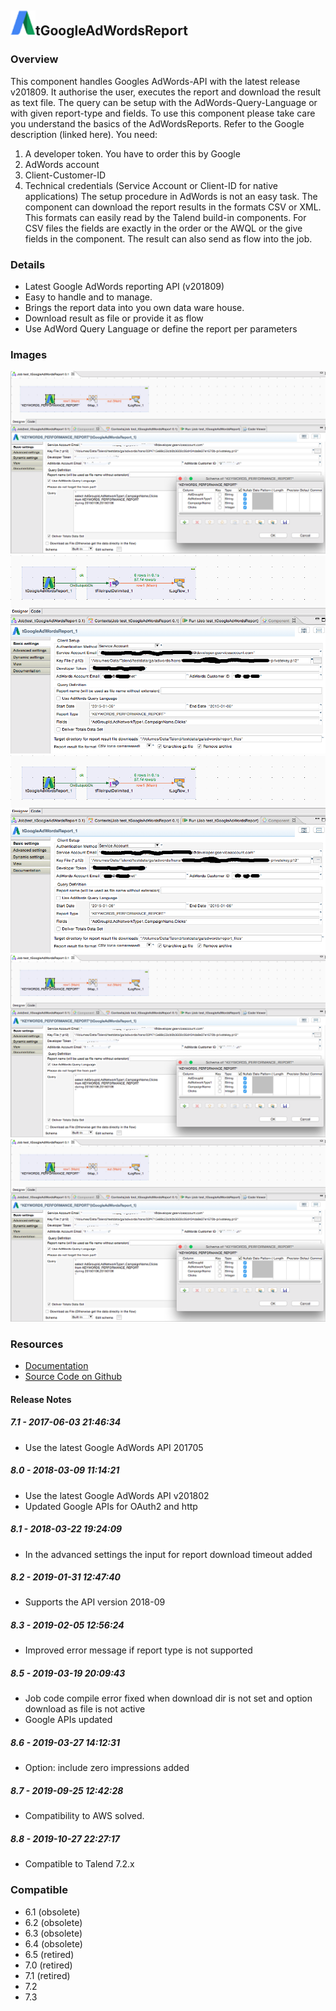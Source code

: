 ## <img src='./logo.jpg' width='40' height='40'>tGoogleAdWordsReport

### Overview
This component handles Googles AdWords-API with the latest release v201809.
It authorise the user, executes the report and download the result as text file.
The query can be setup with the AdWords-Query-Language or with given report-type and fields.
To use this component please take care you understand the basics of the AdWordsReports. Refer to the Google description (linked here).
You need:
1. A developer token. You have to order this by Google
2. AdWords account
3. Client-Customer-ID
4. Technical credentials (Service Account or Client-ID for native applications)
The setup procedure in AdWords is not an easy task.
The component can download the report results in the formats CSV or XML. This formats can easily read by the Talend build-in components.
For CSV files the fields are exactly in the order or the AWQL or the give fields in the component.
The result can also send as flow into the job.
### Details
* Latest Google AdWords reporting API (v201809)
* Easy to handle and to manage.
* Brings the report data into you own data ware house.
* Download result as file or provide it as flow
* Use AdWord Query Language or define the report per parameters
### Images
<a href='./screenshots/v_8.8__12.jpg'><img src='./screenshots/v_8.8__12.jpg' ></a>
<a href='./screenshots/v_8.8__11.jpg'><img src='./screenshots/v_8.8__11.jpg' ></a>
<a href='./screenshots/v_8.7__9.jpg'><img src='./screenshots/v_8.7__9.jpg' ></a>
<a href='./screenshots/v_8.7__10.jpg'><img src='./screenshots/v_8.7__10.jpg' ></a>
<a href='./screenshots/v_8.6__8.jpg'><img src='./screenshots/v_8.6__8.jpg' ></a>


### Resources
 * <a href=http://jan-lolling.de/talend/components/help/tGoogleAdWordsReport.pdf>Documentation</a>
 * <a href=https://github.com/jlolling/talendcomp_tGoogleAdwordsReports>Source Code on Github</a>

#### Release Notes

##### 7.1 - 2017-06-03 21:46:34
* Use the latest Google AdWords API 201705
##### 8.0 - 2018-03-09 11:14:21
* Use the latest Google AdWords API v201802
* Updated Google APIs for OAuth2 and http
##### 8.1 - 2018-03-22 19:24:09
* In the advanced settings the input for report download timeout added
##### 8.2 - 2019-01-31 12:47:40
* Supports the API version 2018-09
##### 8.3 - 2019-02-05 12:56:24
* Improved error message if report type is not supported
##### 8.5 - 2019-03-19 20:09:43
* Job code compile error fixed when download dir is not set and option download as file is not active
* Google APIs updated
##### 8.6 - 2019-03-27 14:12:31
* Option: include zero impressions added
##### 8.7 - 2019-09-25 12:42:28
* Compatibility to AWS solved.
##### 8.8 - 2019-10-27 22:27:17
* Compatible to Talend 7.2.x
### Compatible
 -  6.1 (obsolete)
 -   6.2 (obsolete)
 -   6.3 (obsolete)
 -   6.4 (obsolete)
 -  6.5 (retired)
 -  7.0 (retired)
 -  7.1 (retired)
 - 7.2
 - 7.3